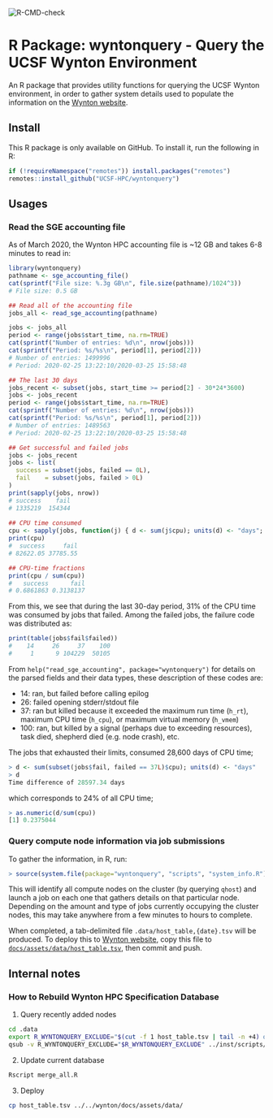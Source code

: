 ![R-CMD-check](https://github.com/ucsf-wynton/wyntonquery/workflows/R-CMD-check/badge.svg)


# R Package: wyntonquery - Query the UCSF Wynton Environment

An R package that provides utility functions for querying the UCSF Wynton environment, in order to gather system details used to populate the information on the [Wynton website](https://ucsf-hpc.github.io/wynton/about/specs.html).


## Install

This R package is only available on GitHub.  To install it, run the following in R:

```r
if (!requireNamespace("remotes")) install.packages("remotes")
remotes::install_github("UCSF-HPC/wyntonquery")
```




## Usages

### Read the SGE accounting file

As of March 2020, the Wynton HPC accounting file is ~12 GB and takes 6-8 minutes to read in:

```r
library(wyntonquery)
pathname <- sge_accounting_file()
cat(sprintf("File size: %.3g GB\n", file.size(pathname)/1024^3))
# File size: 0.5 GB

## Read all of the accounting file
jobs_all <- read_sge_accounting(pathname)

jobs <- jobs_all
period <- range(jobs$start_time, na.rm=TRUE)
cat(sprintf("Number of entries: %d\n", nrow(jobs)))
cat(sprintf("Period: %s/%s\n", period[1], period[2]))
# Number of entries: 1499996
# Period: 2020-02-25 13:22:10/2020-03-25 15:58:48

## The last 30 days
jobs_recent <- subset(jobs, start_time >= period[2] - 30*24*3600)
jobs <- jobs_recent
period <- range(jobs$start_time, na.rm=TRUE)
cat(sprintf("Number of entries: %d\n", nrow(jobs)))
cat(sprintf("Period: %s/%s\n", period[1], period[2]))
# Number of entries: 1489563
# Period: 2020-02-25 13:22:10/2020-03-25 15:58:48

## Get successful and failed jobs
jobs <- jobs_recent
jobs <- list(
  success = subset(jobs, failed == 0L),
  fail    = subset(jobs, failed > 0L)
)
print(sapply(jobs, nrow))
# success    fail 
# 1335219  154344
   
## CPU time consumed
cpu <- sapply(jobs, function(j) { d <- sum(j$cpu); units(d) <- "days"; d })
print(cpu)
#  success     fail 
# 82622.05 37785.55

## CPU-time fractions
print(cpu / sum(cpu))
#   success      fail 
# 0.6861863 0.3138137
```

From this, we see that during the last 30-day period, 31% of the CPU time was consumed by jobs that failed.  Among the failed jobs, the failure code was distributed as:

```r
print(table(jobs$fail$failed))
#    14     26     37    100 
#     1      9 104229  50105
```

From `help("read_sge_accounting", package="wyntonquery")` for details on the parsed fields and their data types, these description of these codes are:

 *  14: ran, but failed before calling epilog
 *  26: failed opening stderr/stdout file
 *  37: ran but killed because it exceeded the maximum run time (`h_rt`), maximum CPU time (`h_cpu`), or maximum virtual memory (`h_vmem`)
 * 100: ran, but killed by a signal (perhaps due to exceeding resources), task died, shepherd died (e.g. node crash), etc.

The jobs that exhausted their limits, consumed 28,600 days of CPU time;

```r
> d <- sum(subset(jobs$fail, failed == 37L)$cpu); units(d) <- "days"
> d
Time difference of 28597.34 days
```

which corresponds to 24% of all CPU time;

```r
> as.numeric(d/sum(cpu))
[1] 0.2375044
```



### Query compute node information via job submissions

To gather the information, in R, run:

```r
> source(system.file(package="wyntonquery", "scripts", "system_info.R"), echo = TRUE)
```

This will identify all compute nodes on the cluster (by querying `qhost`) and launch a job on each one that gathers details on that particular node.  Depending on the amount and type of jobs currently occupying the cluster nodes, this may take anywhere from a few minutes to hours to complete.

When completed, a tab-delimited file `.data/host_table,{date}.tsv` will be produced.  To deploy this to [Wynton website](https://ucsf-hpc.github.io/wynton/about/specs.html), copy this file to [`docs/assets/data/host_table.tsv`](https://github.com/UCSF-HPC/wynton/blob/master/docs/assets/data/host_table.tsv), then commit and push.


## Internal notes

### How to Rebuild Wynton HPC Specification Database

1. Query recently added nodes

```sh
cd .data
export R_WYNTONQUERY_EXCLUDE="$(cut -f 1 host_table.tsv | tail -n +4) qb3-hmid1"
qsub -v R_WYNTONQUERY_EXCLUDE="$R_WYNTONQUERY_EXCLUDE" ../inst/scripts/system_info.sge
```

2. Update current database
```sh
Rscript merge_all.R
```

3. Deploy
```sh
cp host_table.tsv ../../wynton/docs/assets/data/
```
